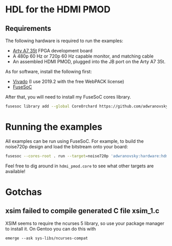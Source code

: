 # HDL for the HDMI PMOD
## Requirements
The following hardware is required to run the examples:
* [Arty A7 35t](https://store.digilentinc.com/arty-a7-artix-7-fpga-development-board/) FPGA development board
* A 480p 60 Hz or 720p 60 Hz capable monitor, and matching cable
* An assembled HDMI PMOD, plugged into the JB port on the Arty A7 35t.

As for software, install the following first:
* [Vivado](https://developer.xilinx.com/en/products/vivado.html) (I use 2019.2 with the free WebPACK license)
* [FuseSoC](https://fusesoc.readthedocs.io/en/stable/user/installation.html)

After that, you will need to install my FuseSoC cores library.
```bash
fusesoc library add --global CoreOrchard https://github.com/adwranovsky/CoreOrchard.git
```

# Running the examples
All examples can be run using FuseSoC. For example, to build the noise720p design and load the bitstream onto your
board:
```bash
fusesoc --cores-root . run --target=noise720p 'adwranovsky:hardware:hdmi_pmod'
```

Feel free to dig around in `hdmi_pmod.core` to see what other targets are available!

# Gotchas
## xsim failed to compile generated C file xsim_1.c
XSIM seems to require the ncurses 5 library, so use your package manager to install it. On Gentoo you can do this with
```
emerge --ask sys-libs/ncurses-compat
```
